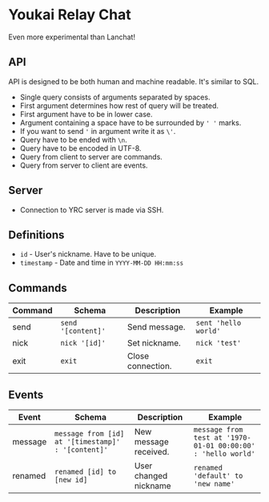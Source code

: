 # Youkai Relay Chat

Even more experimental than Lanchat!

## API

API is designed to be both human and machine readable. It's similar to SQL.

* Single query consists of arguments separated by spaces.
* First argument determines how rest of query will be treated.
* First argument have to be in lower case.
* Argument containing a space have to be surrounded by `' '` marks.
* If you want to send `'` in argument write it as `\'`.
* Query have to be ended with `\n`.
* Query have to be encoded in UTF-8.
* Query from client to server are commands.
* Query from server to client are events.

## Server

* Connection to YRC server is made via SSH.

## Definitions

* `id` - User's nickname. Have to be unique.
* `timestamp` - Date and time in `YYYY-MM-DD HH:mm:ss`

## Commands

| Command | Schema             | Description       | Example              |
| ------- | ------------------ | ----------------- | -------------------- |
| send    | `send '[content]'` | Send message.     | `sent 'hello world'` |
| nick    | `nick '[id]'`      | Set nickname.     | `nick 'test'`        |
| exit    | `exit`             | Close connection. | `exit`               |

## Events

| Event   | Schema                                             | Description           | Example                                                      |
| ------- | -------------------------------------------------- | --------------------- | ------------------------------------------------------------ |
| message | `message from [id] at '[timestamp]' : '[content]'` | New message received. | `message from test at '1970-01-01 00:00:00' : 'hello world'` |
| renamed | `renamed [id] to [new id]`                         | User changed nickname | `renamed 'default' to 'new name'`                            |